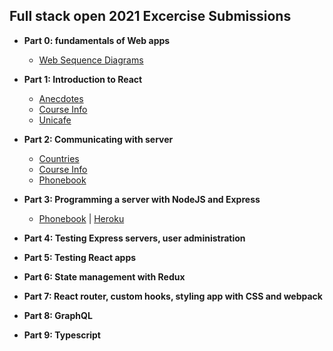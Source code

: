 ## Full stack open 2021 Excercise Submissions

- **Part 0: fundamentals of Web apps**
  - [Web Sequence Diagrams](https://github.com/tiagonunes1/fullstackopen/tree/main/part0)
  
- **Part 1: Introduction to React**
  - [Anecdotes](https://github.com/tiagonunes1/fullstackopen/tree/main/part1/anecdotes)
  - [Course Info](https://github.com/tiagonunes1/fullstackopen/tree/main/part1/courseinfo)
  - [Unicafe](https://github.com/tiagonunes1/fullstackopen/tree/main/part1/unicafe)

- **Part 2: Communicating with server**
  - [Countries](https://github.com/tiagonunes1/fullstackopen/tree/main/part2/countries)
  - [Course Info](https://github.com/tiagonunes1/fullstackopen/tree/main/part2/courseinfo)
  - [Phonebook](https://github.com/tiagonunes1/fullstackopen/tree/main/part2/phonebook)

- **Part 3: Programming a server with NodeJS and Express**

  - [Phonebook](https://github.com/tiagonunes1/fullstackopen/tree/main/part3) | [Heroku](https://enigmatic-everglades-33710.herokuapp.com)
- **Part 4: Testing Express servers, user administration**
 

- **Part 5: Testing React apps**
 
- **Part 6: State management with Redux**

- **Part 7: React router, custom hooks, styling app with CSS and webpack**

- **Part 8: GraphQL**

- **Part 9: Typescript**
